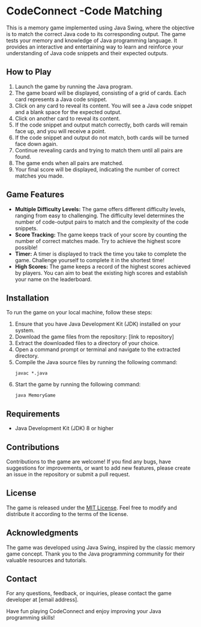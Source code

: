 # CodeConnect -Code Matching

This is a memory game implemented using Java Swing, where the objective is to match the correct Java code to its corresponding output. The game tests your memory and knowledge of Java programming language. It provides an interactive and entertaining way to learn and reinforce your understanding of Java code snippets and their expected outputs.

## How to Play
1. Launch the game by running the Java program.
2. The game board will be displayed, consisting of a grid of cards. Each card represents a Java code snippet.
3. Click on any card to reveal its content. You will see a Java code snippet and a blank space for the expected output.
4. Click on another card to reveal its content.
5. If the code snippet and output match correctly, both cards will remain face up, and you will receive a point.
6. If the code snippet and output do not match, both cards will be turned face down again.
7. Continue revealing cards and trying to match them until all pairs are found.
8. The game ends when all pairs are matched.
9. Your final score will be displayed, indicating the number of correct matches you made.

## Game Features


- **Multiple Difficulty Levels:** The game offers different difficulty levels, ranging from easy to challenging. The difficulty level determines the number of code-output pairs to match and the complexity of the code snippets.
- **Score Tracking:** The game keeps track of your score by counting the number of correct matches made. Try to achieve the highest score possible!
- **Timer:** A timer is displayed to track the time you take to complete the game. Challenge yourself to complete it in the shortest time!
- **High Scores:** The game keeps a record of the highest scores achieved by players. You can aim to beat the existing high scores and establish your name on the leaderboard.

## Installation

To run the game on your local machine, follow these steps:

1. Ensure that you have Java Development Kit (JDK) installed on your system.
2. Download the game files from the repository: [link to repository]
3. Extract the downloaded files to a directory of your choice.
4. Open a command prompt or terminal and navigate to the extracted directory.
5. Compile the Java source files by running the following command:
   ```
   javac *.java
   ```
6. Start the game by running the following command:
   ```
   java MemoryGame
   ```

## Requirements

- Java Development Kit (JDK) 8 or higher

## Contributions

Contributions to the game are welcome! If you find any bugs, have suggestions for improvements, or want to add new features, please create an issue in the repository or submit a pull request.

## License

The game is released under the [MIT License](LICENSE). Feel free to modify and distribute it according to the terms of the license.

## Acknowledgments

The game was developed using Java Swing, inspired by the classic memory game concept. Thank you to the Java programming community for their valuable resources and tutorials.

## Contact

For any questions, feedback, or inquiries, please contact the game developer at [email address].

Have fun playing CodeConnect and enjoy improving your Java programming skills!
